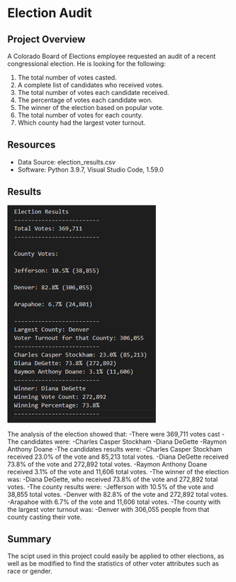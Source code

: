 # Election Audit
 
## Project Overview
A Colorado Board of Elections employee requested an audit of a recent congressional election. He is looking for the following:

1. The total number of votes casted.
2. A complete list of candidates who received votes.
3. The total number of votes each candidate received.
4. The percentage of votes each candidate won.
5. The winner of the election based on popular vote.
6. The total number of votes for each county.
7. Which county had the largest voter turnout.

## Resources
- Data Source: election_results.csv
- Software: Python 3.9.7, Visual Studio Code, 1.59.0

## Results 
![alt text](https://github.com/thehatch4815162342/Election_Analysis/blob/main/Election%20Results.png?raw=true)


The analysis of the election showed that:
  -There were 369,711 votes cast
  -The candidates were:
    -Charles Casper Stockham 
    -Diana DeGette
    -Raymon Anthony Doane
  -The candidates results were:
    -Charles Casper Stockham received 23.0% of the vote and 85,213 total votes.
    -Diana DeGette received 73.8% of the vote and 272,892 total votes.
    -Raymon Anthony Doane received 3.1% of the vote and 11,606 total votes.
  -The winner of the election was:
    -Diana DeGette, who received 73.8% of the vote and 272,892 total votes.
  -The county results were:
    -Jefferson with 10.5% of the vote and 38,855 total votes.
    -Denver with 82.8% of the vote and 272,892 total votes.
    -Arapahoe with 6.7% of the vote and 11,606 total votes.
  -The county with the largest voter turnout was:
     -Denver with 306,055 people from that county casting their vote.
## Summary
The scipt used in this project could easily be applied to other elections, as well as be modified to find the statistics of other voter attributes such as race or gender.

